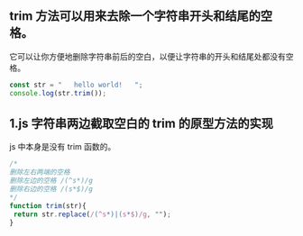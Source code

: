 ## trim 方法可以用来去除一个字符串开头和结尾的空格。

它可以让你方便地删除字符串前后的空白，以便让字符串的开头和结尾处都没有空格。
```javaScript
const str = "   hello world!   ";
console.log(str.trim());
```

## 1.js 字符串两边截取空白的 trim 的原型方法的实现
js 中本身是没有 trim 函数的。
```javaScript
/*
删除左右两端的空格
删除左边的空格 /(^s*)/g
删除右边的空格 /(s*$)/g
*/
function trim(str){
 return str.replace(/(^s*)|(s*$)/g, "");
}
```